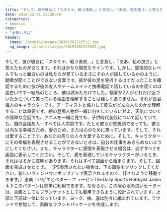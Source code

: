 ```yaml
---
title: "そして、彼が彼女に「スタミナ、戦う勇気…」と言及し、「ああ、私の良さ」と答えたものがあります。"
date: 2019-12-01 22:28:40
categories:
- General
tags:
- "金剛いろは"
header:
  image: /assets/images/20191201222522.jpg
  og_image: /assets/images/20191201222522.jpg
---
```


そして、彼が彼女に「スタミナ、戦う勇気…」と言及し、「ああ、私の良さ」と答えたものがあります。それはかなり陽気なラインです。しかし、感情的なレベルでもっと面白いのは私たちが見ているまさにその人が話しているかのように、聴衆が聞くことができない言葉です。彼が彼の足を骨折するはずだったことを確認するために彼が彼の友人やチームメイトと携帯電話で話しているのを聞くのは面白いです—結局のところ、彼は試みただけでした。観客が2人がどれだけ近づいたかについて笑っている理由を理解することは難しくありません。それが長谷海人のキャラクターです。アーティストと協力して彼らがどんな人なのかを理解することは重要です、絵の登場人物が一緒に何をしているにせよ、天気についての簡単な会話でも、アニメを一緒に見ても、子供時代全般について話していても、間の会話友人—すべては人次第です。たとえ彼らが皆笑顔であっても、彼らは内なる幸福のため、愛のため、または心のために笑っています。そして、それは愛することです。あなたの周りの人々を愛するために。そして、キャラクターにその幸福を表現させることができないときは、自分の仕事をあきらめないようにしてください。また、キャラクターに感情を表現させる場合は、必ずすべてを画面に表示してください。そして、愛を表現しているキャラクターがいるとき、それははるかに意味があります。それはすべて図面から始まります。そして、図面を完成させたとき。 （PS表示されない場合は、下の画像をクリックしてください。新しいウィンドウにポップアップ表示されますので、好きなように移動できます。）出典：ハピエとベター・ニューセンThe Daily Sports Hobbyist Janko木下このパターンは簡単に利用できます。なめらか。この居心地の良いセーターは、衣服としてもブランケットとしても着用できるように設計されています。上部と下部は一体になっています。ヨーク、袖、底は別々に編まれています。ラウンドで参加して、素敵なラウンドパッケージを作成します。
